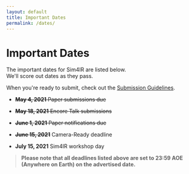 ```yaml
---
layout: default
title: Important Dates
permalink: /dates/
---
```


# Important Dates

The important dates for Sim4IR are listed below.  
We'll score out dates as they pass.

When you're ready to submit, check out the [Submission Guidelines](/submission).

* ~~**May 4, 2021** Paper submissions due~~

* ~~**May 18, 2021** Encore Talk submissions~~

* ~~**June 1, 2021** Paper notifications due~~

* ~~**June 15, 2021**~~ Camera-Ready deadline

* **July 15, 2021** Sim4IR workshop day

> **Please note that all deadlines listed above are set to 23:59 AOE (Anywhere on Earth) on the advertised date.**